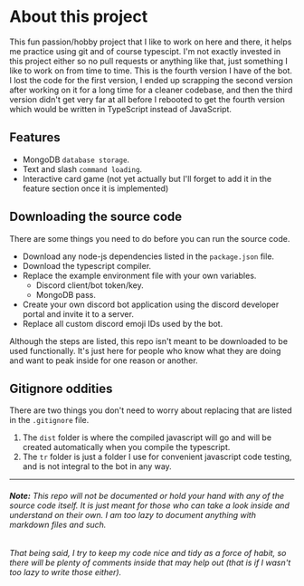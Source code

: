 # About this project
This fun passion/hobby project that I like to work on here and there, it helps me practice using git and of course typescipt. I'm not exactly invested in this project either so no pull requests or anything like that, just something I like to work on from time to time. This is the fourth version I have of the bot. I lost the code for the first version, I ended up scrapping the second version after working on it for a long time for a cleaner codebase, and then the third version didn't get very far at all before I rebooted to get the fourth version which would be written in TypeScript instead of JavaScript.

## Features
- MongoDB `database storage`.
- Text and slash `command loading`.
- Interactive card game (not yet actually but I'll forget to add it in the feature section once it is implemented)
## Downloading the source code
There are some things you need to do before you can run the source code.
- Download any node-js dependencies listed in the `package.json` file.
- Download the typescript compiler.
- Replace the example environment file with your own variables.
  - Discord client/bot token/key.
  - MongoDB pass.
- Create your own discord bot application using the discord developer portal and invite it to a server.
- Replace all custom discord emoji IDs used by the bot.
  
Although the steps are listed, this repo isn't meant to be downloaded to be used functionally. It's just here for people who know what they are doing and want to peak inside for one reason or another.
## Gitignore oddities
There are two things you don't need to worry about replacing that are listed in the `.gitignore` file. 
1. The `dist` folder is where the compiled javascript will go and will be created automatically when you compile the typescript.
2. The `tr` folder is just a folder I use for convenient javascript code testing, and is not integral to the bot in any way.
- - -
###### **Note:** This repo will not be documented or hold your hand with any of the source code itself. It is just meant for those who can take a look inside and understand on their own. I am too lazy to document anything with markdown files and such.
###### That being said, I try to keep my code nice and tidy as a force of habit, so there will be plenty of comments inside that may help out (that is if I wasn't too lazy to write those either).